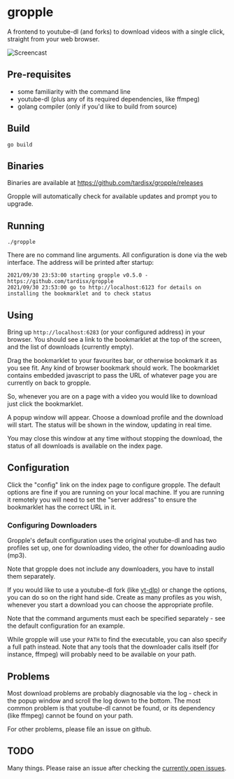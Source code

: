 # gropple

A frontend to youtube-dl (and forks) to download videos with a single click, straight from your web browser.

![Screencast](/screencast.gif)

## Pre-requisites

* some familiarity with the command line
* youtube-dl (plus any of its required dependencies, like ffmpeg)
* golang compiler (only if you'd like to build from source)

## Build

    go build

## Binaries

Binaries are available at https://github.com/tardisx/gropple/releases

Gropple will automatically check for available updates and prompt you to upgrade.

## Running

    ./gropple

There are no command line arguments. All configuration is done via the web
interface. The address will be printed after startup:

    2021/09/30 23:53:00 starting gropple v0.5.0 - https://github.com/tardisx/gropple
    2021/09/30 23:53:00 go to http://localhost:6123 for details on installing the bookmarklet and to check status

## Using

Bring up `http://localhost:6283` (or your configured address) in your browser. You 
should see a link to the bookmarklet at the top of the screen, and the list of
downloads (currently empty).

Drag the bookmarklet to your favourites bar, or otherwise bookmark it as you 
see fit. Any kind of browser bookmark should work. The bookmarklet contains
embedded javascript to pass the URL of whatever page you are currently on back
to gropple.

So, whenever you are on a page with a video you would like to download just 
click the bookmarklet.

A popup window will appear. Choose a download profile and the download will start.
The status will be shown in the window, updating in real time.

You may close this window at any time without stopping the download, the status 
of all downloads is available on the index page.

## Configuration

Click the "config" link on the index page to configure gropple. The default options 
are fine if you are running on your local machine. If you are running it remotely
you will need to set the "server address" to ensure the bookmarklet has the correct
URL in it.

### Configuring Downloaders

Gropple's default configuration uses the original youtube-dl and has two profiles set
up, one for downloading video, the other for downloading audio (mp3).

Note that gropple does not include any downloaders, you have to install them separately.

If you would like to use a youtube-dl fork (like [yt-dlp](https://github.com/yt-dlp/yt-dlp))
or change the options, you can do so on the right hand side. Create as many profiles as you 
wish, whenever you start a download you can choose the appropriate profile.

Note that the command arguments must each be specified separately - see the default configuration
for an example.

While gropple will use your `PATH` to find the executable, you can also specify a full path
instead. Note that any tools that the downloader calls itself (for instance, ffmpeg) will 
probably need to be available on your path.

## Problems

Most download problems are probably diagnosable via the log - check in the popup window and scroll
the log down to the bottom. The most common problem is that youtube-dl cannot be found, or its
dependency (like ffmpeg) cannot be found on your path. 

For other problems, please file an issue on github.

## TODO

Many things. Please raise an issue after checking the [currently open issues](https://github.com/tardisx/gropple/issues).


